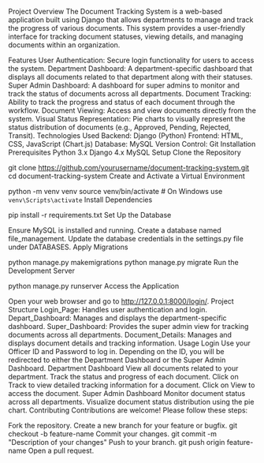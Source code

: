 Project Overview
The Document Tracking System is a web-based application built using Django that allows departments to manage and track the progress of various documents. This system provides a user-friendly interface for tracking document statuses, viewing details, and managing documents within an organization.

Features
User Authentication: Secure login functionality for users to access the system.
Department Dashboard: A department-specific dashboard that displays all documents related to that department along with their statuses.
Super Admin Dashboard: A dashboard for super admins to monitor and track the status of documents across all departments.
Document Tracking: Ability to track the progress and status of each document through the workflow.
Document Viewing: Access and view documents directly from the system.
Visual Status Representation: Pie charts to visually represent the status distribution of documents (e.g., Approved, Pending, Rejected, Transit).
Technologies Used
Backend: Django (Python)
Frontend: HTML, CSS, JavaScript (Chart.js)
Database: MySQL
Version Control: Git
Installation
Prerequisites
Python 3.x
Django 4.x
MySQL
Setup
Clone the Repository

git clone https://github.com/yourusername/document-tracking-system.git
cd document-tracking-system
Create and Activate a Virtual Environment

python -m venv venv
source venv/bin/activate  # On Windows use `venv\Scripts\activate`
Install Dependencies

pip install -r requirements.txt
Set Up the Database

Ensure MySQL is installed and running.
Create a database named file_management.
Update the database credentials in the settings.py file under DATABASES.
Apply Migrations

python manage.py makemigrations
python manage.py migrate
Run the Development Server

python manage.py runserver
Access the Application

Open your web browser and go to http://127.0.0.1:8000/login/.
Project Structure
Login_Page: Handles user authentication and login.
Depart_Dashboard: Manages and displays the department-specific dashboard.
Super_Dashboard: Provides the super admin view for tracking documents across all departments.
Document_Details: Manages and displays document details and tracking information.
Usage
Login
Use your Officer ID and Password to log in.
Depending on the ID, you will be redirected to either the Department Dashboard or the Super Admin Dashboard.
Department Dashboard
View all documents related to your department.
Track the status and progress of each document.
Click on Track to view detailed tracking information for a document.
Click on View to access the document.
Super Admin Dashboard
Monitor document status across all departments.
Visualize document status distribution using the pie chart.
Contributing
Contributions are welcome! Please follow these steps:

Fork the repository.
Create a new branch for your feature or bugfix.
git checkout -b feature-name
Commit your changes.
git commit -m "Description of your changes"
Push to your branch.
git push origin feature-name
Open a pull request.
